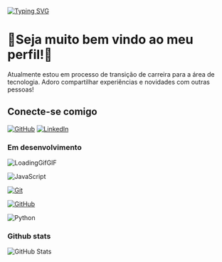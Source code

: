 
[![Typing SVG](https://readme-typing-svg.demolab.com?font=Fira+Code&weight=900&size=30&pause=1000&color=4AF7D8&random=false&width=435&lines=Aixa+Navarro)](https://git.io/typing-svg)



# 🚀Seja muito bem vindo ao meu perfil!👋

Atualmente estou em processo de transição de carreira para a área de tecnologia. 
Adoro compartilhar experiências e novidades com outras pessoas!
## Conecte-se comigo 
[![GitHub](https://img.shields.io/badge/GitHub-000?style=for-the-badge&logo=github&logoColor=E94D5F)](https://github.com/AixaNavarro)
[![LinkedIn](https://img.shields.io/badge/-LinkedIn-FFF?style=for-the-badge&logo=linkedin&logoColor=30A3DC)](https://www.linkedin.com/in/aixanavarrog/) 


### Em desenvolvimento
![LoadingGifGIF](https://github.com/digitalinnovationone/dio-lab-open-source/assets/123226012/5e625d4c-f5e7-4d33-bfa5-5bc8aee88f7d)

![JavaScript](https://img.shields.io/badge/JavaScript-000?style=for-the-badge&logo=javascript&logoColor=30A3DC)

[![Git](https://img.shields.io/badge/Git-000?style=for-the-badge&logo=git&logoColor=E94D5F)](https://git-scm.com/doc)

[![GitHub](https://img.shields.io/badge/GitHub-000?style=for-the-badge&logo=github&logoColor=30A3DC)](https://docs.github.com/)

![Python](https://img.shields.io/badge/python-000?style=for-the-badge&logo=python&logoColor=ffdd54)


### Github stats

![GitHub Stats](https://github-readme-stats.vercel.app/api?username=AixaNavarro&theme=transparent&bg_color=000&border_color=30A3DC&show_icons=true&icon_color=30A3DC&title_color=E94D5F&text_color=FFF)



